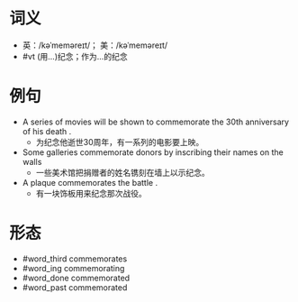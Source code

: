 # 词义
- 英：/kəˈmeməreɪt/； 美：/kəˈmeməreɪt/
- #vt (用…)纪念；作为…的纪念
# 例句
- A series of movies will be shown to commemorate the 30th anniversary of his death .
	- 为纪念他逝世30周年，有一系列的电影要上映。
- Some galleries commemorate donors by inscribing their names on the walls
	- 一些美术馆把捐赠者的姓名镌刻在墙上以示纪念。
- A plaque commemorates the battle .
	- 有一块饰板用来纪念那次战役。
# 形态
- #word_third commemorates
- #word_ing commemorating
- #word_done commemorated
- #word_past commemorated
